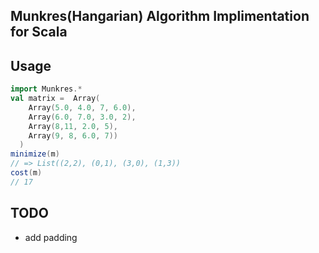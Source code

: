 ## Munkres(Hangarian) Algorithm Implimentation for Scala

## Usage

```scala
import Munkres.*
val matrix =  Array(
    Array(5.0, 4.0, 7, 6.0),
    Array(6.0, 7.0, 3.0, 2),
    Array(8,11, 2.0, 5),
    Array(9, 8, 6.0, 7))
  )
minimize(m)
// => List((2,2), (0,1), (3,0), (1,3))
cost(m)
// 17
```

## TODO
- add padding
